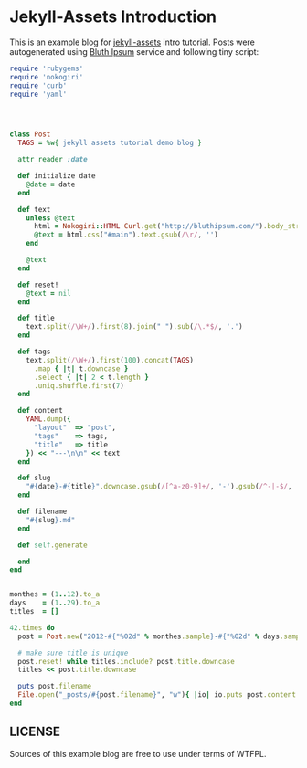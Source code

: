 Jekyll-Assets Introduction
==========================

This is an example blog for [jekyll-assets](http://ixti.net/jekyll-assets) intro
tutorial. Posts were autogenerated using [Bluth Ipsum](http://bluthipsum.com/)
service and following tiny script:

``` ruby
require 'rubygems'
require 'nokogiri'
require 'curb'
require 'yaml'




class Post
  TAGS = %w{ jekyll assets tutorial demo blog }

  attr_reader :date

  def initialize date
    @date = date
  end

  def text
    unless @text
      html = Nokogiri::HTML Curl.get("http://bluthipsum.com/").body_str
      @text = html.css("#main").text.gsub(/\r/, '')
    end

    @text
  end

  def reset!
    @text = nil
  end

  def title
    text.split(/\W+/).first(8).join(" ").sub(/\.*$/, '.')
  end

  def tags
    text.split(/\W+/).first(100).concat(TAGS)
      .map { |t| t.downcase }
      .select { |t| 2 < t.length }
      .uniq.shuffle.first(7)
  end

  def content
    YAML.dump({
      "layout"  => "post",
      "tags"    => tags,
      "title"   => title
    }) << "---\n\n" << text
  end

  def slug
    "#{date}-#{title}".downcase.gsub(/[^a-z0-9]+/, '-').gsub(/^-|-$/, '')
  end

  def filename
    "#{slug}.md"
  end

  def self.generate

  end
end


monthes = (1..12).to_a
days    = (1..29).to_a
titles  = []

42.times do
  post = Post.new("2012-#{"%02d" % monthes.sample}-#{"%02d" % days.sample}")

  # make sure title is unique
  post.reset! while titles.include? post.title.downcase
  titles << post.title.downcase

  puts post.filename
  File.open("_posts/#{post.filename}", "w"){ |io| io.puts post.content }
end
```


LICENSE
-------

Sources of this example blog are free to use under terms of WTFPL.
